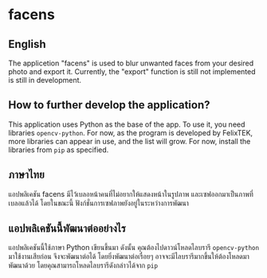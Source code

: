 # facens

## English

The applicetion "facens" is used to blur unwanted faces from your desired photo and export it. Currently, the "export" function is still not implemented is still in development.

## How to further develop the application?

This application uses Python as the base of the app. To use it, you need libraries <code>opencv-python</code>. For now, as the program is developed by FelixTEK, more libraries can appear in use, and the list will grow. For now, install the libraries from <code>pip</code> as specified.

## ภาษาไทย

แอปพลิเคชัน facens มีไว้เบลอหน้าคนที่ไม่อยากให้แสดงหน้าในรูปภาพ และเซฟออกมาเป็นภาพที่เบลอแล้วได้ โดยในขณะนี้ ฟังก์ชั่นการเซฟภาพยังอยู่ในระหว่างการพัฒนา

## แอปพลิเคชันนี้พัฒนาต่ออย่างไร

แอปพลิเคชันนี้ใช้ภาษา Python เขียนขึ้นมา ดังนั้น คุณต้องไปดาวน์โหลดไลบรารี <code>opencv-python</code> มาใช้งานเสียก่อน จึงจะพัฒนาต่อได้ โดยยิ่งพัฒนาต่อเรื่อยๆ อาจจะมีไลบรารีมากขึ้นให้ต้องโหลดมาพัฒนาด้วย โดยคุณสามารถโหลดไลบรารีดังกล่าวได้จาก <code>pip</code> 

